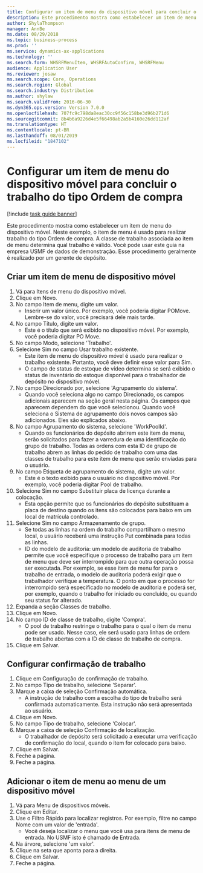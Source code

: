 ```yaml
---
title: Configurar um item de menu do dispositivo móvel para concluir o trabalho do tipo Ordem de compra
description: Este procedimento mostra como estabelecer um item de menu do dispositivo móvel.
author: ShylaThompson
manager: AnnBe
ms.date: 08/29/2018
ms.topic: business-process
ms.prod: ''
ms.service: dynamics-ax-applications
ms.technology: ''
ms.search.form: WHSRFMenuItem, WHSRFAutoConfirm, WHSRFMenu
audience: Application User
ms.reviewer: josaw
ms.search.scope: Core, Operations
ms.search.region: Global
ms.search.industry: Distribution
ms.author: shylaw
ms.search.validFrom: 2016-06-30
ms.dyn365.ops.version: Version 7.0.0
ms.openlocfilehash: 707fc9c798da8eac30cc9f56c158be3d96b271d6
ms.sourcegitcommit: 8b4b6a9226d4e5f66498ab2a5b4160e26dd112af
ms.translationtype: HT
ms.contentlocale: pt-BR
ms.lasthandoff: 08/01/2019
ms.locfileid: "1847102"
---
```

# <a name="set-up-a-mobile-device-menu-item-for-completing-work-of-type-purchase-order"></a>Configurar um item de menu do dispositivo móvel para concluir o trabalho do tipo Ordem de compra

[!include [task guide banner](../../includes/task-guide-banner.md)]

Este procedimento mostra como estabelecer um item de menu do dispositivo móvel. Neste exemplo, o item de menu é usado para realizar trabalho do tipo Ordem de compra. A classe de trabalho associada ao item de menu determina qual trabalho é válido. Você pode usar este guia na empresa USMF de dados de demonstração. Esse procedimento geralmente é realizado por um gerente de depósito.


## <a name="create-a-mobile-device-menu-item"></a>Criar um item de menu de dispositivo móvel
1. Vá para Itens de menu do dispositivo móvel.
2. Clique em Novo.
3. No campo Item de menu, digite um valor.
    * Inserir um valor único. Por exemplo, você poderia digitar POMove. Lembre-se do valor, você precisará dele mais tarde.  
4. No campo Título, digite um valor.
    * Este é o título que será exibido no dispositivo móvel. Por exemplo, você poderia digitar PO Move.  
5. No campo Modo, selecione 'Trabalho'.
6. Selecione Sim no campo Usar trabalho existente.
    * Este item de menu do dispositivo móvel é usado para realizar o trabalho existente. Portanto, você deve definir esse valor para Sim.  
    * O campo de status de estoque de vídeo determina se será exibido o status de inventário do estoque disponível para o trabalhador de depósito no dispositivo móvel.  
7. No campo Direcionado por, selecione 'Agrupamento do sistema'.
    * Quando você seleciona algo no campo Direcionado, os campos adicionais aparecem na seção geral nesta página. Os campos que aparecem dependem do que você selecionou. Quando você seleciona o Sistema de agrupamento dois novos campos são adicionados. Eles são explicados abaixo.  
8. No campo Agrupamento do sistema, selecione 'WorkPoolId'.
    * Quando os funcionários do depósito abrirem este item de menu, serão solicitados para fazer a varredura de uma identificação do grupo de trabalho. Todas as ordens com esta ID de grupo de trabalho abrem as linhas do pedido de trabalho com uma das classes de trabalho para este item de menu que serão enviadas para o usuário.  
9. No campo Etiqueta de agrupamento do sistema, digite um valor.
    * Este é o texto exibido para o usuário no dispositivo móvel. Por exemplo, você poderia digitar Pool de trabalho.  
10. Selecione Sim no campo Substituir placa de licença durante a colocação.
    * Esta opção permite que os funcionários do depósito substituam a placa de destino quando os itens são colocados para baixo em um local de matrícula controlado.  
11. Selecione Sim no campo Armazenamento de grupo.
    * Se todas as linhas na ordem do trabalho compartilham o mesmo local, o usuário receberá uma instrução Put combinada para todas as linhas.  
    * ID do modelo de auditoria: um modelo de auditoria de trabalho permite que você especifique o processo de trabalho para um item de menu que deve ser interrompido para que outra operação possa ser executada. Por exemplo, se esse item de menu for para o trabalho de entrada, o modelo de auditoria poderá exigir que o trabalhador verifique a temperatura. O ponto em que o processo for interrompido será especificado no modelo de auditoria e poderá ser, por exemplo, quando o trabalho for iniciado ou concluído, ou quando seu status for alterado.  
12. Expanda a seção Classes de trabalho.
13. Clique em Novo.
14. No campo ID de classe de trabalho, digite 'Compra'.
    * O pool de trabalho restringe o trabalho para o qual o item de menu pode ser usado. Nesse caso, ele será usado para linhas de ordem de trabalho abertas com a ID de classe de trabalho de compra.  
15. Clique em Salvar.

## <a name="set-up-work-confirmation"></a>Configurar confirmação de trabalho
1. Clique em Configuração de confirmação de trabalho.
2. No campo Tipo de trabalho, selecione 'Separar'.
3. Marque a caixa de seleção Confirmação automática.
    * A instrução de trabalho com a escolha do tipo de trabalho será confirmada automaticamente. Esta instrução não será apresentada ao usuário.  
4. Clique em Novo.
5. No campo Tipo de trabalho, selecione 'Colocar'.
6. Marque a caixa de seleção Confirmação de localização.
    * O trabalhador de depósito será solicitado a executar uma verificação de confirmação do local, quando o item for colocado para baixo.  
7. Clique em Salvar.
8. Feche a página.
9. Feche a página.

## <a name="add-the-menu-item-to-a-mobile-device-menu"></a>Adicionar o item de menu ao menu de um dispositivo móvel
1. Vá para Menu de dispositivos móveis.
2. Clique em Editar.
3. Use o Filtro Rápido para localizar registros. Por exemplo, filtre no campo Nome com um valor de 'entrada'.
    * Você deseja localizar o menu que você usa para itens de menu de entrada. No USMF isto é chamado de Entrada.  
4. Na árvore, selecione 'um valor'.
5. Clique na seta que aponta para a direita.
6. Clique em Salvar.
7. Feche a página.

